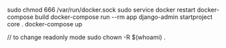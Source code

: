 sudo chmod 666 /var/run/docker.sock
sudo service docker restart
docker-compose build
docker-compose run --rm app django-admin startproject core .
docker-compose up

// to change readonly mode
sudo chown -R $(whoami) .

